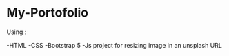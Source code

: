 # My-Portofolio
 Using :
 
-HTML
-CSS
-Bootstrap 5
-Js project for resizing image in an unsplash URL 

